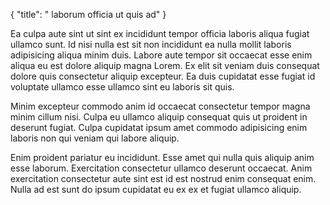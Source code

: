 {
  "title": " laborum officia ut quis ad"
}

Ea culpa aute sint ut sint ex incididunt tempor officia laboris aliqua fugiat ullamco sunt. Id nisi nulla est sit non incididunt ea nulla mollit laboris adipisicing aliqua minim duis. Labore aute tempor sit occaecat esse enim aliqua eu est dolore aliquip magna Lorem. Ex elit sit veniam duis consequat dolore quis consectetur aliquip excepteur. Ea duis cupidatat esse fugiat id voluptate ullamco esse ullamco sint eu laboris sit quis.

Minim excepteur commodo anim id occaecat consectetur tempor magna minim cillum nisi. Culpa eu ullamco aliquip consequat quis ut proident in deserunt fugiat. Culpa cupidatat ipsum amet commodo adipisicing enim laboris non qui veniam qui labore aliquip.

Enim proident pariatur eu incididunt. Esse amet qui nulla quis aliquip anim esse laborum. Exercitation consectetur ullamco deserunt occaecat. Anim exercitation consectetur aute sint est id est nostrud enim consequat enim. Nulla ad est sunt do ipsum cupidatat eu ex ex et fugiat ullamco aliquip.